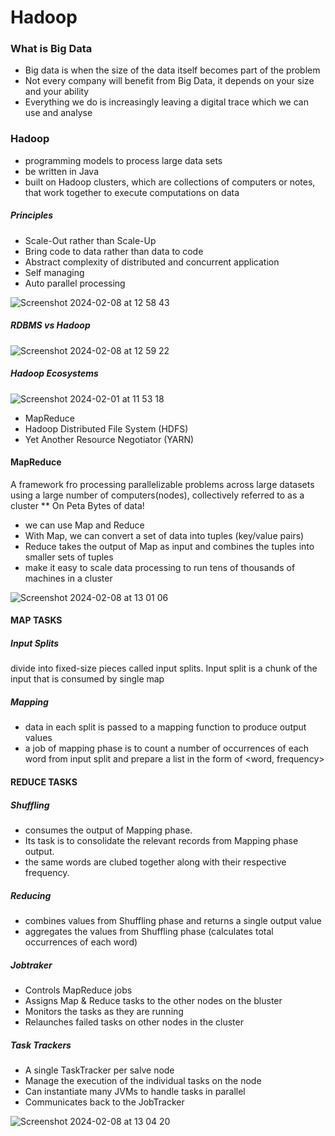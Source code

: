 # Hadoop

### **What is Big Data**
- Big data is when the size of the data itself becomes part of the problem
- Not every company will benefit from Big Data, it depends on your size and your ability
- Everything we do is increasingly leaving a digital trace which we can use and analyse


### **Hadoop**
- programming models to process large data sets
- be written in Java
- built on Hadoop clusters, which are collections of computers or notes, that work together to execute computations on data


##### Principles
- Scale-Out rather than Scale-Up
- Bring code to data rather than data to code
- Abstract complexity of distributed and concurrent application
- Self managing
- Auto parallel processing

![Screenshot 2024-02-08 at 12 58 43](https://github.com/call203/note_taking/assets/57412714/90bfb5cb-7148-495c-9229-ba6809218681)







##### RDBMS vs Hadoop
![Screenshot 2024-02-08 at 12 59 22](https://github.com/call203/note_taking/assets/57412714/38d476fc-1e5c-409f-a347-f241cfbf190e)



##### Hadoop Ecosystems
![Screenshot 2024-02-01 at 11 53 18](https://github.com/call203/note_taking/assets/57412714/b86eb8f1-4814-4761-b1fd-afbb8e6b3843)



- MapReduce
- Hadoop Distributed File System (HDFS)
- Yet Another Resource Negotiator (YARN)




#### MapReduce
A framework fro processing parallelizable problems across large datasets using a large number of computers(nodes), collectively referred to as a cluster
** On Peta Bytes of data!
- we can use Map and Reduce
- With Map, we can convert a set of data into tuples (key/value pairs)
- Reduce takes the output of Map as input and combines the tuples into smaller sets of tuples
- make it easy to scale data processing to run tens of thousands of machines in a cluster
  
![Screenshot 2024-02-08 at 13 01 06](https://github.com/call203/note_taking/assets/57412714/78ba4dfe-0546-447a-a969-c4696c390c69)




#### MAP TASKS
##### Input Splits
divide into fixed-size pieces called input splits. Input split is a chunk of the input that is consumed by single map

##### Mapping
- data in each split is passed to a mapping function to produce output values
- a job of mapping phase is to count a number of occurrences of each word from input split and prepare a list in the form of <word, frequency>


#### REDUCE TASKS
##### Shuffling
- consumes the output of Mapping phase.
- Its task is to consolidate the relevant records from Mapping phase output.
- the same words are clubed together along with their respective frequency.

##### Reducing
- combines values from Shuffling phase and returns a single output value
- aggregates the values from Shuffling phase (calculates total occurrences of each word)


##### Jobtraker
 - Controls MapReduce jobs
 - Assigns Map & Reduce tasks to the other nodes on the bluster
 - Monitors the tasks as they are running
 - Relaunches failed tasks on other nodes in the cluster

##### Task Trackers
- A single TaskTracker per salve node
- Manage the execution of the individual tasks on the node
- Can instantiate many JVMs to handle tasks in parallel
- Communicates back to the JobTracker
  
![Screenshot 2024-02-08 at 13 04 20](https://github.com/call203/note_taking/assets/57412714/0c2a2a2c-5e12-4735-a6e9-71176ed49a8d)
